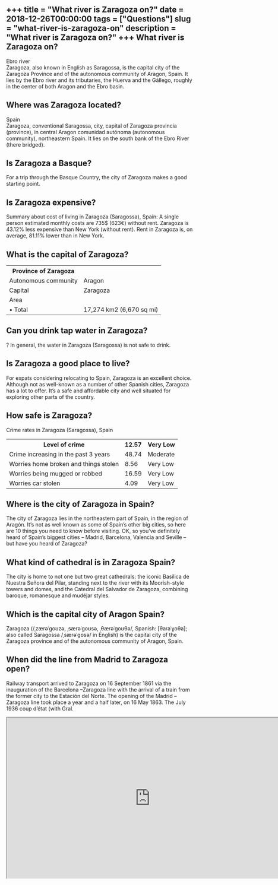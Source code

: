 +++
title = "What river is Zaragoza on?"
date = 2018-12-26T00:00:00
tags = ["Questions"]
slug = "what-river-is-zaragoza-on"
description = "What river is Zaragoza on?"
+++
What river is Zaragoza on?
--------------------------

Ebro river  
Zaragoza, also known in English as Saragossa, is the capital city of the Zaragoza Province and of the autonomous community of Aragon, Spain. It lies by the Ebro river and its tributaries, the Huerva and the Gállego, roughly in the center of both Aragon and the Ebro basin.

Where was Zaragoza located?
---------------------------

Spain  
Zaragoza, conventional Saragossa, city, capital of Zaragoza provincia (province), in central Aragon comunidad autónoma (autonomous community), northeastern Spain. It lies on the south bank of the Ebro River (there bridged).

Is Zaragoza a Basque?
---------------------

For a trip through the Basque Country, the city of Zaragoza makes a good starting point.

Is Zaragoza expensive?
----------------------

Summary about cost of living in Zaragoza (Saragossa), Spain: A single person estimated monthly costs are 735$ (623€) without rent. Zaragoza is 43.12% less expensive than New York (without rent). Rent in Zaragoza is, on average, 81.11% lower than in New York.

What is the capital of Zaragoza?
--------------------------------

<table><tr><th>Province of Zaragoza</th></tr><tr><td>Autonomous community</td><td>Aragon</td></tr><tr><td>Capital</td><td>Zaragoza</td></tr><tr><td>Area</td></tr><tr><td>• Total</td><td>17,274 km2 (6,670 sq mi)</td></tr></table>

Can you drink tap water in Zaragoza?
------------------------------------

? In general, the water in Zaragoza (Saragossa) is not safe to drink.

Is Zaragoza a good place to live?
---------------------------------

For expats considering relocating to Spain, Zaragoza is an excellent choice. Although not as well-known as a number of other Spanish cities, Zaragoza has a lot to offer. It’s a safe and affordable city and well situated for exploring other parts of the country.

How safe is Zaragoza?
---------------------

Crime rates in Zaragoza (Saragossa), Spain

<table><tr><th>Level of crime</th><th>12.57</th><th>Very Low</th></tr><tr><td>Crime increasing in the past 3 years</td><td>48.74</td><td>Moderate</td></tr><tr><td>Worries home broken and things stolen</td><td>8.56</td><td>Very Low</td></tr><tr><td>Worries being mugged or robbed</td><td>16.59</td><td>Very Low</td></tr><tr><td>Worries car stolen</td><td>4.09</td><td>Very Low</td></tr></table>

Where is the city of Zaragoza in Spain?
---------------------------------------

The city of Zaragoza lies in the northeastern part of Spain, in the region of Aragón. It’s not as well known as some of Spain’s other big cities, so here are 10 things you need to know before visiting. OK, so you’ve definitely heard of Spain’s biggest cities – Madrid, Barcelona, Valencia and Seville – but have you heard of Zaragoza?

What kind of cathedral is in Zaragoza Spain?
--------------------------------------------

The city is home to not one but two great cathedrals: the iconic Basílica de Nuestra Señora del Pilar, standing next to the river with its Moorish-style towers and domes, and the Catedral del Salvador de Zaragoza, combining baroque, romanesque and mudéjar styles.

Which is the capital city of Aragon Spain?
------------------------------------------

Zaragoza (/ˌzærəˈɡoʊzə, ˌsærəˈɡoʊsə, ˌθærəˈɡoʊθə/, Spanish: \[θaɾaˈɣoθa\]; also called Saragossa /ˌsærəˈɡɒsə/ in English) is the capital city of the Zaragoza province and of the autonomous community of Aragon, Spain.

When did the line from Madrid to Zaragoza open?
-----------------------------------------------

Railway transport arrived to Zaragoza on 16 September 1861 via the inauguration of the Barcelona –Zaragoza line with the arrival of a train from the former city to the Estación del Norte. The opening of the Madrid –Zaragoza line took place a year and a half later, on 16 May 1863. The July 1936 coup d’état (with Gral.

<iframe allow="accelerometer; autoplay; clipboard-write; encrypted-media; gyroscope; picture-in-picture" allowfullscreen="" class="__youtube_prefs__  epyt-is-override  no-lazyload" data-no-lazy="1" data-origheight="433" data-origwidth="770" data-skipgform_ajax_framebjll="" height="433" id="_ytid_75162" loading="lazy" src="https://www.youtube.com/embed/pvD0VqF9saY?enablejsapi=1&autoplay=0&cc_load_policy=0&cc_lang_pref=&iv_load_policy=1&loop=0&modestbranding=0&rel=1&fs=1&playsinline=0&autohide=2&theme=dark&color=red&controls=1&" title="YouTube player" width="770"></iframe>